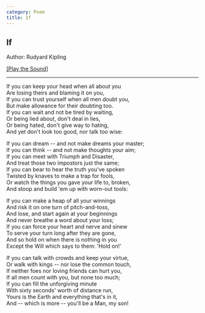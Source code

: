 ```yaml
---
category: Poem
title: If
---
```


## If

Author: Rudyard Kipling

<a href="https://media.poetryfoundation.org/uploads/media/default/0001/08/405b0b078d1867a95bd5a95381e7217922d8e97b.mp3">[Play the Sound]</a>

---

If you can keep your head when all about you  
Are losing theirs and blaming it on you,  
If you can trust yourself when all men doubt you,  
But make allowance for their doubting too.  
If you can wait and not be tired by waiting,  
Or being lied about, don't deal in lies,  
Or being hated, don't give way to hating,  
And yet don't look too good, nor talk too wise:

If you can dream -- and not make dreams your master;  
If you can think -- and not make thoughts your aim;  
If you can meet with Triumph and Disaster,  
And treat those two impostors just the same;  
If you can bear to hear the truth you've spoken  
Twisted by knaves to make a trap for fools,  
Or watch the things you gave your life to, broken,  
And stoop and build 'em up with worn-out tools:

If you can make a heap of all your winnings  
And risk it on one turn of pitch-and-toss,  
And lose, and start again at your beginnings  
And never breathe a word about your loss;  
If you can force your heart and nerve and sinew  
To serve your turn long after they are gone,  
And so hold on when there is nothing in you  
Except the Will which says to them: 'Hold on!'

If you can talk with crowds and keep your virtue,  
Or walk with kings -- nor lose the common touch,  
If neither foes nor loving friends can hurt you,  
If all men count with you, but none too much;  
If you can fill the unforgiving minute  
With sixty seconds' worth of distance run,  
Yours is the Earth and everything that's in it,  
And -- which is more -- you'll be a Man, my son!